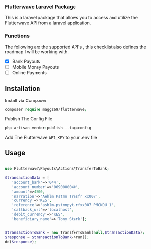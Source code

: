 ### Flutterwave Laravel Package

This is a laravel package that allows you to access 
and utilize the Flutterwave API from a laravel application.

### Functions
The following are the supported API's , this checklist also 
defines the roadmap I will be working with. 
- [x] Bank Payouts
- [ ] Mobile Money Payouts
- [ ] Online Payments

## Installation

Install via Composer
```php
composer require maggz69/flutterwave;
```
Publish The Config File
```php
php artisan vendor:publish --tag=config
```
Add The Flutterwave `API_KEY` to your .env file
 
## Usage
 
 ```php

use Flutterwave\Payouts\Actions\TransferToBank;

$transactionData = [
    'account_bank'=>'044',
    'account_number'=>'0690000040',
    'amount'=>4500,
    'narration'=>'Aehlm Pstmn Trnsfr xx007',
    'currency'=>'KES',
    'reference'=>'ashlm-pstmnpyt-rfxx007_PMCKDU_1',
    'callback_url'=>'localhost',
    'debit_currency'=>'KES',
    'beneficiary_name'=>'Tony Stark'];


$transactionToBank = new TransferToBank(null,$transactionData);
$response = $transactionToBank->run();
dd($response);


```
